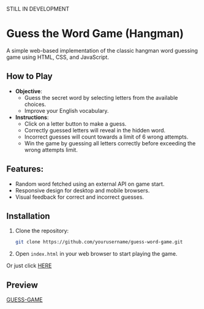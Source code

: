 STILL IN DEVELOPMENT
# Guess the Word Game (Hangman)

A simple web-based implementation of the classic hangman word guessing game using HTML, CSS, and JavaScript.

## How to Play

- **Objective**:
  - Guess the secret word by selecting letters from the available choices.
  - Improve your English vocabulary.
- **Instructions**:
  - Click on a letter button to make a guess.
  - Correctly guessed letters will reveal in the hidden word.
  - Incorrect guesses will count towards a limit of 6 wrong attempts.
  - Win the game by guessing all letters correctly before exceeding the wrong attempts limit.

## Features:
- Random word fetched using an external API on game start.
- Responsive design for desktop and mobile browsers.
- Visual feedback for correct and incorrect guesses.
  
## Installation
1. Clone the repository:
   ```bash
   git clone https://github.com/yourusername/guess-word-game.git
   ```
2. Open `index.html` in your web browser to start playing the game.

Or just click [HERE](https://guess-game-av.glitch.me/)

## Preview

[GUESS-GAME](https://imgur.com/GRk8WOE)

